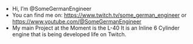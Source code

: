- Hi, I’m @SomeGermanEngineer
- You can find me on: https://www.twitch.tv/some_german_engineer or https://www.youtube.com/@SomeGermanEngineer
- My main Project at the Moment is the L-40
    It is an Inline 6 Cylinder engine that is being developed life on Twitch.

<!---
SomeGermanEngineer/SomeGermanEngineer is a ✨ special ✨ repository because its `README.md` (this file) appears on your GitHub profile.
You can click the Preview link to take a look at your changes.
--->
